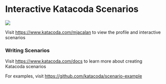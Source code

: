 # Interactive Katacoda Scenarios

[![](http://shields.katacoda.com/katacoda/mjacalan/count.svg)](https://www.katacoda.com/mjacalan "Get your profile on Katacoda.com")

Visit https://www.katacoda.com/mjacalan to view the profile and interactive scenarios

### Writing Scenarios
Visit https://www.katacoda.com/docs to learn more about creating Katacoda scenarios

For examples, visit https://github.com/katacoda/scenario-example

